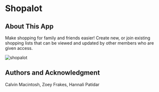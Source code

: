# Shopalot

## About This App

Make shopping for family and friends easier! Create new, or join existing shopping lists that can be viewed and updated by other members who are given access.

![shopalot](https://user-images.githubusercontent.com/54246740/83572156-08383480-a4f7-11ea-8fa8-76269fadf447.JPG)

## Authors and Acknowledgment
Calvin Macintosh, Zoey Frakes, Hannali Patidar

